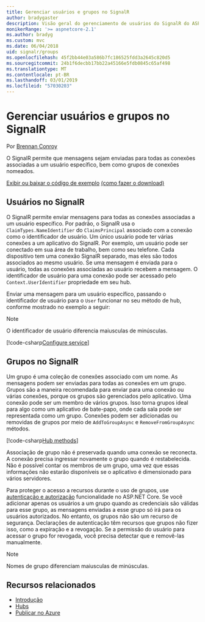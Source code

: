 ```yaml
---
title: Gerenciar usuários e grupos no SignalR
author: bradygaster
description: Visão geral do gerenciamento de usuários do SignalR do ASP.NET Core e o grupo.
monikerRange: '>= aspnetcore-2.1'
ms.author: bradyg
ms.custom: mvc
ms.date: 06/04/2018
uid: signalr/groups
ms.openlocfilehash: 45f2bb44e03a586b7fc186525fdd3a2645c820d5
ms.sourcegitcommit: 24b1f6decbb17bb22a45166e5fdb0845c65af498
ms.translationtype: MT
ms.contentlocale: pt-BR
ms.lasthandoff: 03/01/2019
ms.locfileid: "57030203"
---
```

# <a name="manage-users-and-groups-in-signalr"></a>Gerenciar usuários e grupos no SignalR

Por [Brennan Conroy](https://github.com/BrennanConroy)

O SignalR permite que mensagens sejam enviadas para todas as conexões associadas a um usuário específico, bem como grupos de conexões nomeados.

[Exibir ou baixar o código de exemplo](https://github.com/aspnet/Docs/tree/master/aspnetcore/signalr/groups/sample/) [(como fazer o download)](xref:index#how-to-download-a-sample)

## <a name="users-in-signalr"></a>Usuários no SignalR

O SignalR permite enviar mensagens para todas as conexões associadas a um usuário específico. Por padrão, o SignalR usa o `ClaimTypes.NameIdentifier` do `ClaimsPrincipal` associado com a conexão como o identificador de usuário. Um único usuário pode ter várias conexões a um aplicativo do SignalR. Por exemplo, um usuário pode ser conectado em sua área de trabalho, bem como seu telefone. Cada dispositivo tem uma conexão SignalR separado, mas eles são todos associados ao mesmo usuário. Se uma mensagem é enviada para o usuário, todas as conexões associadas ao usuário recebem a mensagem. O identificador de usuário para uma conexão pode ser acessado pelo `Context.UserIdentifier` propriedade em seu hub.

Enviar uma mensagem para um usuário específico, passando o identificador de usuário para o `User` funcionar no seu método de hub, conforme mostrado no exemplo a seguir:

> [!NOTE]
> O identificador de usuário diferencia maiusculas de minúsculas.

[!code-csharp[Configure service](groups/sample/hubs/chathub.cs?range=29-32)]

## <a name="groups-in-signalr"></a>Grupos no SignalR

Um grupo é uma coleção de conexões associado com um nome. As mensagens podem ser enviadas para todas as conexões em um grupo. Grupos são a maneira recomendada para enviar para uma conexão ou várias conexões, porque os grupos são gerenciados pelo aplicativo. Uma conexão pode ser um membro de vários grupos. Isso torna grupos ideal para algo como um aplicativo de bate-papo, onde cada sala pode ser representada como um grupo. Conexões podem ser adicionadas ou removidas de grupos por meio de `AddToGroupAsync` e `RemoveFromGroupAsync` métodos.

[!code-csharp[Hub methods](groups/sample/hubs/chathub.cs?range=15-27)]

Associação de grupo não é preservada quando uma conexão se reconecta. A conexão precisa ingressar novamente o grupo quando é restabelecida. Não é possível contar os membros de um grupo, uma vez que essas informações não estarão disponíveis se o aplicativo é dimensionado para vários servidores.

Para proteger o acesso a recursos durante o uso de grupos, use [autenticação e autorização](xref:signalr/authn-and-authz) funcionalidade no ASP.NET Core. Se você adicionar apenas os usuários a um grupo quando as credenciais são válidas para esse grupo, as mensagens enviadas a esse grupo só irá para os usuários autorizados. No entanto, os grupos não são um recurso de segurança. Declarações de autenticação têm recursos que grupos não fizer isso, como a expiração e a revogação. Se a permissão do usuário para acessar o grupo for revogada, você precisa detectar que e removê-las manualmente.

> [!NOTE]
> Nomes de grupo diferenciam maiusculas de minúsculas.

## <a name="related-resources"></a>Recursos relacionados

* [Introdução](xref:tutorials/signalr)
* [Hubs](xref:signalr/hubs)
* [Publicar no Azure](xref:signalr/publish-to-azure-web-app)
